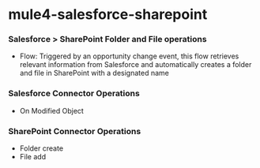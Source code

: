 # mule4-salesforce-sharepoint

### Salesforce > SharePoint Folder and File operations
- Flow: Triggered by an opportunity change event, this flow retrieves relevant information from Salesforce and automatically creates a folder and file in SharePoint with a designated name

### Salesforce Connector Operations
- On Modified Object

### SharePoint Connector Operations
- Folder create
- File add
